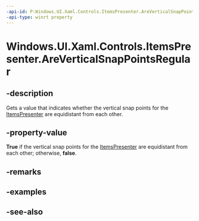 ```yaml
---
-api-id: P:Windows.UI.Xaml.Controls.ItemsPresenter.AreVerticalSnapPointsRegular
-api-type: winrt property
---
```


<!-- Property syntax
public bool AreVerticalSnapPointsRegular { get; }
-->

# Windows.UI.Xaml.Controls.ItemsPresenter.AreVerticalSnapPointsRegular

## -description
Gets a value that indicates whether the vertical snap points for the [ItemsPresenter](itemspresenter.md) are equidistant from each other.



## -property-value
**True** if the vertical snap points for the [ItemsPresenter](itemspresenter.md) are equidistant from each other; otherwise, **false**.

## -remarks

## -examples

## -see-also
